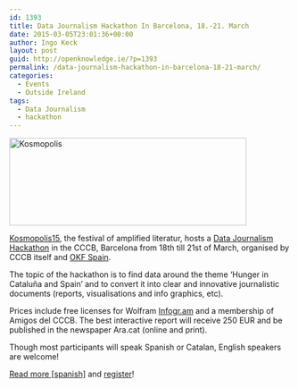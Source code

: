 ```yaml
---
id: 1393
title: Data Journalism Hackathon In Barcelona, 18.-21. March
date: 2015-03-05T23:01:36+00:00
author: Ingo Keck
layout: post
guid: http://openknowledge.ie/?p=1393
permalink: /data-journalism-hackathon-in-barcelona-18-21-march/
categories:
  - Events
  - Outside Ireland
tags:
  - Data Journalism
  - hackathon
---
```

[<img class="alignnone wp-image-1394" src="/wp-content/uploads/2015/03/B-7WOTRWkAE3cEh.jpg-large-300x111.jpeg" alt="Kosmopolis" width="425" height="157" srcset="https://openknowledge.ie/wp-content/uploads/2015/03/B-7WOTRWkAE3cEh.jpg-large-300x111.jpeg 300w, https://openknowledge.ie/wp-content/uploads/2015/03/B-7WOTRWkAE3cEh.jpg-large.jpeg 850w" sizes="(max-width: 425px) 100vw, 425px" />](http://kosmopolis.cccb.org/en/el-festival/presentacio-k15/)

[Kosmopolis15](http://kosmopolis.cccb.org/en/el-festival/presentacio-k15/), the festival of amplified literatur, hosts a [Data Journalism Hackathon](https://karmapeiro.wordpress.com/2015/03/03/hackathon-de-periodismo-de-datos-en-el-k15-periodismodatos-okfn-es/) in the CCCB, Barcelona from 18th till 21st of March, organised by CCCB itself and [OKF Spain](http://okfn.es).

The topic of the hackathon is to find data around the theme &#8216;Hunger in Cataluña and Spain&#8217; and to convert it into clear and innovative journalistic documents (reports, visualisations and info graphics, etc).

Prices include free licenses for Wolfram [Infogr.am](https://infogr.am) and a membership of Amigos del CCCB. The best interactive report will receive 250 EUR and be published in the newspaper Ara.cat (online and print).

Though most participants will speak Spanish or Catalan, English speakers are welcome!

[Read more [spanish]](https://karmapeiro.wordpress.com/2015/03/03/hackathon-de-periodismo-de-datos-en-el-k15-periodismodatos-okfn-es/) and [register](https://docs.google.com/forms/d/1aVlZOtX7huie2G-qL-RUjgHEXVSfqiVk7_ecz4rfcyw/viewform?c=0&w=1)!
